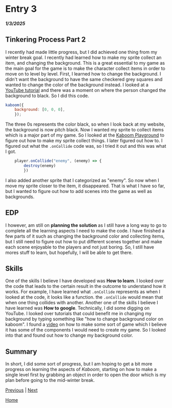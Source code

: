 # Entry 3
##### 1/3/2025

## Tinkering Process Part 2
I recently had made little progress, but I did achieved one thing from my winter break goal. I recently had learned how to make my sprite collect an item, and changing the background. This is a great essential to my game as the main goal for the game is to make the character collect items in order to move on to level by level.
First, I learned how to change the background. I didn't want the background to have the same checkered grey squares and wanted to change the color of the background instead. I looked at a [YouTube tutorial](https://www.youtube.com/watch?v=l6cwmwW40j) and there was a moment on where the person changed the background to black. So I did this code.
``` js
kaboom({
	background: [0, 0, 0],
    });
```
The three 0s represents the color black, so when I look back at my website, the background is now pitch black.
Now I wanted my sprite to collect items which is a major part of my game. So I looked at the [Kaboom Playground](https://kaboomjs.com/play?example=rpg) to figure out how to make my sprite collect things. I later figured out how to. I figured out what the `.onCollide` code was, so I tried it out and this was what I got.
```js
    player.onCollide("enemy", (enemy) => {
        destroy(enemy)
        })
```
I also added another sprite that I categorized as "enemy". So now when I move my sprite closer to the item, it disappeared.
That is what I have so far, but I wanted to figure out how to add scenes into the game as well as backgrounds.

## EDP
I however, am still on **planning the solution** as I still have a long way to go to complete all the learning aspects I need to make the code. I have finished a few parts of it such as changing the background color and collecting items, but I still need to figure out how to put different scenes together and make each scene enjoyable to the players and not just boring. So, I still have mores stuff to learn, but hopefully, I will be able to get there.

## Skills
One of the skills I believe I have developed was **How to learn**. I looked over the code that leads to the certain result in the outcome to understand how it works. For example, I have learned what `.onCollide` represents as when I looked at the code, it looks like a function. the `.onCollide` would mean that when one thing collides with another.
Another one of the skills I believe I have learned was **How to google**. Technically, I did some digging on YouTube. I looked over tutorials that could benefit me in changing my background by typing something like "how to change background color on kaboom". I found a [video](https://www.youtube.com/watch?v=l6cwmwW40jw) on how to make some sort of game which I believe it has some of the components I would need to create my game. So I looked into that and found out how to change my background color.

## Summary
In short, I did some sort of progress, but I am hoping to get a bit more progress on learning the aspects of _Kaboom_, starting on how to make a single level first by grabbing an object in order to open the door which is my plan before going to the mid-winter break.

[Previous](entry02.md) | [Next](entry04.md)

[Home](../README.md)
